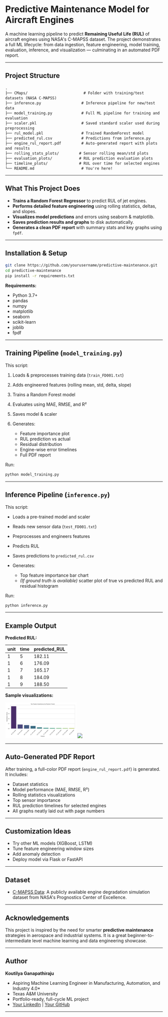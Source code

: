 # Predictive Maintenance Model for Aircraft Engines

A machine learning pipeline to predict **Remaining Useful Life (RUL)** of aircraft engines using NASA's C-MAPSS dataset. The project demonstrates a full ML lifecycle: from data ingestion, feature engineering, model training, evaluation, inference, and visualization — culminating in an automated PDF report.

---

## Project Structure

```
.
├── CMaps/                         # Folder with training/test datasets (NASA C-MAPSS)
├── inference.py                  # Inference pipeline for new/test data
├── model_training.py             # Full ML pipeline for training and evaluation
├── scaler.pkl                    # Saved standard scaler used during preprocessing
├── rul_model.pkl                 # Trained RandomForest model
├── predicted_rul.csv             # Predictions from inference.py
├── engine_rul_report.pdf         # Auto-generated report with plots and results
├── rolling_stats_plots/         # Sensor rolling mean/std plots
├── evaluation_plots/            # RUL prediction evaluation plots
├── timeline_plots/              # RUL over time for selected engines
└── README.md                     # You're here!
```

---

## What This Project Does

* **Trains a Random Forest Regressor** to predict RUL of jet engines.
* **Performs detailed feature engineering** using rolling statistics, deltas, and slopes.
* **Visualizes model predictions** and errors using seaborn & matplotlib.
* **Saves prediction results and graphs** to disk automatically.
* **Generates a clean PDF report** with summary stats and key graphs using `fpdf`.

---

## Installation & Setup

```bash
git clone https://github.com/yourusername/predictive-maintenance.git
cd predictive-maintenance
pip install -r requirements.txt
```

**Requirements:**

* Python 3.7+
* pandas
* numpy
* matplotlib
* seaborn
* scikit-learn
* joblib
* fpdf

---

## Training Pipeline (`model_training.py`)

This script:

1. Loads & preprocesses training data (`train_FD001.txt`)
2. Adds engineered features (rolling mean, std, delta, slope)
3. Trains a Random Forest model
4. Evaluates using MAE, RMSE, and R²
5. Saves model & scaler
6. Generates:

   * Feature importance plot
   * RUL prediction vs actual
   * Residual distribution
   * Engine-wise error timelines
   * Full PDF report

Run:

```bash
python model_training.py
```

---

## Inference Pipeline (`inference.py`)

This script:

* Loads a pre-trained model and scaler
* Reads new sensor data (`test_FD001.txt`)
* Preprocesses and engineers features
* Predicts RUL
* Saves predictions to `predicted_rul.csv`
* Generates:

  * Top feature importance bar chart
  * *(If ground truth is available)* scatter plot of true vs predicted RUL and residual histogram

Run:

```bash
python inference.py
```

---

## Example Output

**Predicted RUL:**

| unit | time | predicted\_RUL |
| ---- | ---- | -------------- |
| 1    | 5    | 182.11         |
| 1    | 6    | 176.09         |
| 1    | 7    | 165.17         |
| 1    | 8    | 184.09         |
| 1    | 9    | 188.50         |

**Sample visualizations:**

<p float="left">
  <img src="evaluation_plots/feature_importances.png" width="45%" />
  <img src="timeline_plots/engine_1_timeline.png" width="45%" />
</p>

---

## Auto-Generated PDF Report

After training, a full-color PDF report (`engine_rul_report.pdf`) is generated. It includes:

* Dataset statistics
* Model performance (MAE, RMSE, R²)
* Rolling statistics visualizations
* Top sensor importance
* RUL prediction timelines for selected engines
* All graphs neatly laid out with page numbers

---

## Customization Ideas

* Try other ML models (XGBoost, LSTM)
* Tune feature engineering window sizes
* Add anomaly detection
* Deploy model via Flask or FastAPI

---

## Dataset

* [C-MAPSS Data](https://data.nasa.gov/dataset/C-MAPSS-Data/s6jf-bcmw): A publicly available engine degradation simulation dataset from NASA's Prognostics Center of Excellence.

---

## Acknowledgements

This project is inspired by the need for smarter **predictive maintenance** strategies in aerospace and industrial systems. It is a great beginner-to-intermediate level machine learning and data engineering showcase.

---

## Author

**Koutilya Ganapathiraju**
* Aspiring Machine Learning Engineer in Manufacturing, Automation, and Industry 4.0*
* Texas A\&M University
* Portfolio-ready, full-cycle ML project
* [Your LinkedIn](www.linkedin.com/in/koutilya-ganapathiraju-0a3350182) | [Your GitHub](https://github.com/GKoutilya)

---